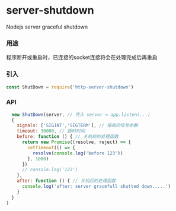 # server-shutdown
Nodejs server graceful shutdown 

### 用途
程序断开或重启时，已连接的socket连接将会在处理完成后再重启

### 引入
```javascript
const ShutDown = require('http-server-shutdown')
```

### API
```javascript
  new ShutDown(server, // 传入 server = app.listen(...)
  {
    signals: ['SIGINT','SIGTERM'], // 接收的信号参数
    timeout: 30000, // 超时时间
    before: function () { // 关机前的处理函数
      return new Promise((resolve, reject) => {
        setTimeout(() => {
          resolve(console.log('before 123'))
        }, 1000)
      })
      // console.log('123')
    },
    after: function () { // 关机后的处理函数
      console.log('after: server gracefull shutted down.....')
    }
  }
)
```
